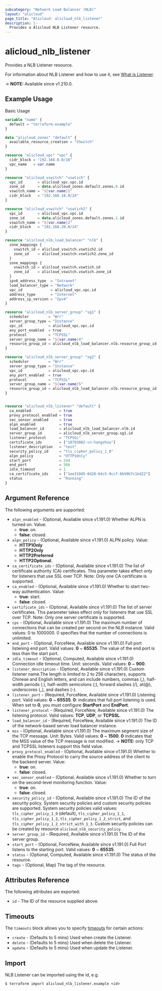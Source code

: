 ```yaml
---
subcategory: "Network Load Balancer (NLB)"
layout: "alicloud"
page_title: "Alicloud: alicloud_nlb_listener"
description: |-
  Provides a Alicloud NLB Listener resource.
---
```


# alicloud_nlb_listener

Provides a NLB Listener resource. 

For information about NLB Listener and how to use it, see [What is Listener](https://www.alibabacloud.com/help/en/server-load-balancer/latest/api-nlb-2022-04-30-createlistener).

-> **NOTE:** Available since v1.210.0.

## Example Usage

Basic Usage

```terraform
variable "name" {
  default = "terraform-example"
}

data "alicloud_zones" "default" {
  available_resource_creation = "VSwitch"
}

resource "alicloud_vpc" "vpc" {
  cidr_block = "192.168.0.0/16"
  vpc_name   = var.name
}

resource "alicloud_vswitch" "vswtich" {
  vpc_id       = alicloud_vpc.vpc.id
  zone_id      = data.alicloud_zones.default.zones.0.id
  vswitch_name = "${var.name}1"
  cidr_block   = "192.168.10.0/24"
}

resource "alicloud_vswitch" "vswtich2" {
  vpc_id       = alicloud_vpc.vpc.id
  zone_id      = data.alicloud_zones.default.zones.1.id
  vswitch_name = "${var.name}2"
  cidr_block   = "192.168.20.0/24"
}

resource "alicloud_nlb_load_balancer" "nlb" {
  zone_mappings {
    vswitch_id = alicloud_vswitch.vswtich2.id
    zone_id    = alicloud_vswitch.vswtich2.zone_id
  }
  zone_mappings {
    vswitch_id = alicloud_vswitch.vswtich.id
    zone_id    = alicloud_vswitch.vswtich.zone_id
  }
  ipv6_address_type  = "Intranet"
  load_balancer_type = "Network"
  vpc_id             = alicloud_vpc.vpc.id
  address_type       = "Internet"
  address_ip_version = "Ipv4"
}

resource "alicloud_nlb_server_group" "sg1" {
  scheduler         = "Wrr"
  server_group_type = "Instance"
  vpc_id            = alicloud_vpc.vpc.id
  any_port_enabled  = true
  protocol          = "TCPSSL"
  server_group_name = "${var.name}4"
  resource_group_id = alicloud_nlb_load_balancer.nlb.resource_group_id
}

resource "alicloud_nlb_server_group" "sg2" {
  scheduler         = "Wrr"
  server_group_type = "Instance"
  vpc_id            = alicloud_vpc.vpc.id
  any_port_enabled  = true
  protocol          = "TCPSSL"
  server_group_name = "${var.name}5"
  resource_group_id = alicloud_nlb_load_balancer.nlb.resource_group_id
}


resource "alicloud_nlb_listener" "default" {
  ca_enabled             = true
  proxy_protocol_enabled = true
  sec_sensor_enabled     = true
  alpn_enabled           = true
  load_balancer_id       = alicloud_nlb_load_balancer.nlb.id
  server_group_id        = alicloud_nlb_server_group.sg1.id
  listener_protocol      = "TCPSSL"
  certificate_ids        = ["10793882-cn-hangzhou"]
  listener_description   = "test"
  security_policy_id     = "tls_cipher_policy_1_0"
  alpn_policy            = "HTTP1Only"
  start_port             = 244
  end_port               = 566
  idle_timeout           = 1
  ca_certificate_ids     = ["1ee31045-0d28-64c5-9ccf-6b50b7c1bd22"]
  status                 = "Running"
}
```

## Argument Reference

The following arguments are supported:
* `alpn_enabled` - (Optional, Available since v1.191.0) Whether ALPN is turned on. Value:
  - **true**: on.
  - **false**: closed.
* `alpn_policy` - (Optional, Available since v1.191.0) ALPN policy. Value:
  - **HTTP1Only**
  - **HTTP2Only**
  - **HTTP2Preferred**
  - **HTTP2Optional**.
* `ca_certificate_ids` - (Optional, Available since v1.191.0) The list of certificate authority (CA) certificates. This parameter takes effect only for listeners that use SSL over TCP. Note: Only one CA certificate is supported.
* `ca_enabled` - (Optional, Available since v1.191.0) Whether to start two-way authentication. Value:
  - **true**: start.
  - **false**: closed.
* `certificate_ids` - (Optional, Available since v1.191.0) The list of server certificates. This parameter takes effect only for listeners that use SSL over TCP. Note: Only one server certificate is supported.
* `cps` - (Optional, Available since v1.191.0) The maximum number of connections that can be created per second on the NLB instance. Valid values: 0 to 1000000. 0 specifies that the number of connections is unlimited.
* `end_port` - (Optional, ForceNew, Available since v1.191.0) Full port listening end port. Valid values: **0** ~ **65535**. The value of the end port is less than the start port.
* `idle_timeout` - (Optional, Computed, Available since v1.191.0) Connection idle timeout time. Unit: seconds. Valid values: **0** ~ **900**.
* `listener_description` - (Optional, Available since v1.191.0) Custom listener name.The length is limited to 2 to 256 characters, supports Chinese and English letters, and can include numbers, commas (,), half-width periods (.), half-width semicolons (;), forward slashes (/), at(@), underscores (_), and dashes (-).
* `listener_port` - (Required, ForceNew, Available since v1.191.0) Listening port. Valid values: **0** ~ **65535**. **0**: indicates that full port listening is used. When set to **0**, you must configure **StartPort** and **EndPort**.
* `listener_protocol` - (Required, ForceNew, Available since v1.191.0) The listening protocol. Valid values: **TCP**, **UDP**, or **TCPSSL**.
* `load_balancer_id` - (Required, ForceNew, Available since v1.191.0) The ID of the network-based server load balancer instance.
* `mss` - (Optional, Available since v1.191.0) The maximum segment size of the TCP message. Unit: Bytes. Valid values: **0** ~ **1500**. **0** indicates that the MSS value of the TCP message is not modified.
-> **NOTE:**  only TCP and TCPSSL listeners support this field value.
* `proxy_protocol_enabled` - (Optional, Available since v1.191.0) Whether to enable the Proxy Protocol to carry the source address of the client to the backend server. Value:
  - **true**: on.
  - **false**: closed.
* `sec_sensor_enabled` - (Optional, Available since v1.191.0) Whether to turn on the second-level monitoring function. Value:
  - **true**: on.
  - **false**: closed.
* `security_policy_id` - (Optional, Available since v1.191.0) The ID of the security policy. System security policies and custom security policies are supported. System security policies valid values: `tls_cipher_policy_1_0` (default), `tls_cipher_policy_1_1`, `tls_cipher_policy_1_2`, `tls_cipher_policy_1_2_strict`, and `tls_cipher_policy_1_2_strict_with_1_3`. Custom security policies can be created by resource `alicloud_nlb_security_policy`.
* `server_group_id` - (Required, Available since v1.191.0) The ID of the server group.
* `start_port` - (Optional, ForceNew, Available since v1.191.0) Full Port listens to the starting port. Valid values: **0** ~ **65535**.
* `status` - (Optional, Computed, Available since v1.191.0) The status of the resource.
* `tags` - (Optional, Map) The tag of the resource.

## Attributes Reference

The following attributes are exported:
* `id` - The ID of the resource supplied above.

## Timeouts

The `timeouts` block allows you to specify [timeouts](https://www.terraform.io/docs/configuration-0-11/resources.html#timeouts) for certain actions:
* `create` - (Defaults to 5 mins) Used when create the Listener.
* `delete` - (Defaults to 5 mins) Used when delete the Listener.
* `update` - (Defaults to 5 mins) Used when update the Listener.

## Import

NLB Listener can be imported using the id, e.g.

```shell
$ terraform import alicloud_nlb_listener.example <id>
```